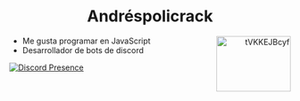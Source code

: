 
<h1 align='center'>Andréspolicrack</h1>

<a align="right" href="https://dsc.gg/fenix-dsc" target="blank"><img align="right" src="https://raw.githubusercontent.com/rahuldkjain/github-profile-readme-generator/master/src/images/icons/Social/discord.svg" alt="tVKKEJBcyf" height="100" width="133" /></a>

- Me gusta programar en JavaScript
- Desarrollador de bots de discord

[![Discord Presence](https://lanyard.cnrad.dev/api/500739289462603805?borderRadius=20px&hideDiscrim=true&idleMessage=Resolving%20bugs%20probably)](https://discord.com/users/500739289462603805)

